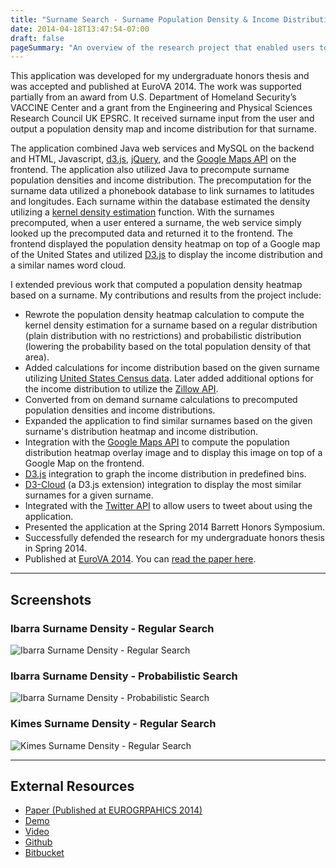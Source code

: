 ```yaml
---
title: "Surname Search - Surname Population Density & Income Distribution"
date: 2014-04-18T13:47:54-07:00
draft: false
pageSummary: "An overview of the research project that enabled users to search by surname and find the population density and income distribution for that surname."
---
```


This application was developed for my undergraduate honors thesis and was accepted and published at EuroVA 2014. The work was supported partially from an award from U.S. Department of Homeland Security’s VACCINE Center and a grant from the Engineering and Physical Sciences Research Council UK EPSRC. It received surname input from the user and output a population density map and income distribution for that surname.

The application combined Java web services and MySQL on the backend and HTML, Javascript, [d3.js](https://d3js.org), [jQuery](http://jquery.com), and the [Google Maps API](https://developers.google.com/maps/web/) on the frontend. The application also utilized Java to precompute surname population densities and income distribution. The precomputation for the surname data utilized a phonebook database to link surnames to latitudes and longitudes. Each surname within the database estimated the density utilizing a [kernel density estimation](https://en.wikipedia.org/wiki/Kernel_density_estimation) function. With the surnames precomputed, when a user entered a surname, the web service simply looked up the precomputed data and returned it to the frontend. The frontend displayed the population density heatmap on top of a Google map of the United States and utilized [D3.js](https://d3js.org) to display the income distribution and a similar names word cloud.

I extended previous work that computed a population density heatmap based on a surname. My contributions and results from the project include:

* Rewrote the population density heatmap calculation to compute the kernel density estimation for a surname based on a regular distribution (plain distribution with no restrictions) and probabilistic distribution (lowering the probability based on the total population density of that area).
* Added calculations for income distribution based on the given surname utilizing [United States Census data](https://www.census.gov/data/data-tools.html). Later added additional options for the income distribution to utilize the [Zillow API](https://www.zillow.com/howto/api/APIOverview.htm).
* Converted from on demand surname calculations to precomputed population densities and income distributions.
* Expanded the application to find similar surnames based on the given surname's distribution heatmap and income distribution.
* Integration with the [Google Maps API](https://developers.google.com/maps/web/) to compute the population distribution heatmap overlay image and to display this image on top of a Google Map on the frontend.
* [D3.js](https://d3js.org) integration to graph the income distribution in predefined bins.
* [D3-Cloud](https://github.com/jasondavies/d3-cloud) (a D3.js extension) integration to display the most similar surnames for a given surname.
* Integrated with the [Twitter API](https://developer.twitter.com) to allow users to tweet about using the application.
* Presented the application at the Spring 2014 Barrett Honors Symposium.
* Successfully defended the research for my undergraduate honors thesis in Spring 2014.
* Published at [EuroVA 2014](http://www.eurova.org). You can [read the paper here](https://doi.org/10.2312/eurova.20141143).

---
## Screenshots

### Ibarra Surname Density - Regular Search

![Ibarra Surname Density - Regular Search](/static/img/surname-density/surname-density-base-screenshot.png)

### Ibarra Surname Density - Probabilistic Search

![Ibarra Surname Density - Probabilistic Search](/static/img/surname-density/ibarra-probabilistic-screenshot.jpg)

### Kimes Surname Density - Regular Search

![Kimes Surname Density - Regular Search](/static/img/surname-density/kimes-regular-screenshot.jpg)

---
## External Resources

* [Paper (Published at EUROGRPAHICS 2014)](https://doi.org/10.2312/eurova.20141143)
* [Demo](https://demo.vaderlab.org/name/)
* [Video](https://www.youtube.com/watch?v=pANl4YJ1C5I&feature=youtu.be)
* [Github](https://github.com/jibarra/Geo-Genealogy-Research)
* [Bitbucket](https://bitbucket.org/jibarra/geo-genealogy-research)
